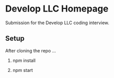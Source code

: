 # Develop LLC Homepage

Submission for the Develop LLC coding interview.

## Setup

After cloning the repo ...

1. npm install

2. npm start
